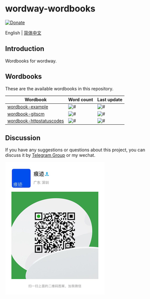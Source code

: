 # wordway-wordbooks

[![Donate](https://img.shields.io/badge/Donate-PayPal-green.svg)](https://www.paypal.com/cgi-bin/webscr?cmd=_donations&business=lijy91%40live.com&currency_code=USD&source=url)

English | [简体中文](./README.md)

## Introduction

Wordbooks for wordway.

## Wordbooks

These are the available wordbooks in this repository.

| Wordbook                                                                        | Word count                                                               | Last update                                                                               |
| ------------------------------------------------------------------------------- | ------------------------------------------------------------------------ | ----------------------------------------------------------------------------------------- |
| [wordbook-example](https://github.com/wordway/wordbook-example)                 | ![#](https://wordway-api-dev.thecode.me/wordbooks/example/badge)         | ![#](https://wordway-api-dev.thecode.me/wordbooks/example/badge?type=last_update)         |
| [wordbook-gitscm](https://github.com/wordway/wordbook-gitscm)                   | ![#](https://wordway-api-dev.thecode.me/wordbooks/gitscm/badge)          | ![#](https://wordway-api-dev.thecode.me/wordbooks/gitscm/badge?type=last_update)          |
| [wordbook-httpstatuscodes](https://github.com/wordway/wordbook-httpstatuscodes) | ![#](https://wordway-api-dev.thecode.me/wordbooks/httpstatuscodes/badge) | ![#](https://wordway-api-dev.thecode.me/wordbooks/httpstatuscodes/badge?type=last_update) |

## Discussion

If you have any suggestions or questions about this project, you can discuss it by [Telegram Group](https://t.me/wordway) or my wechat.

![](./screenshots/wechat_qrcode.png)

